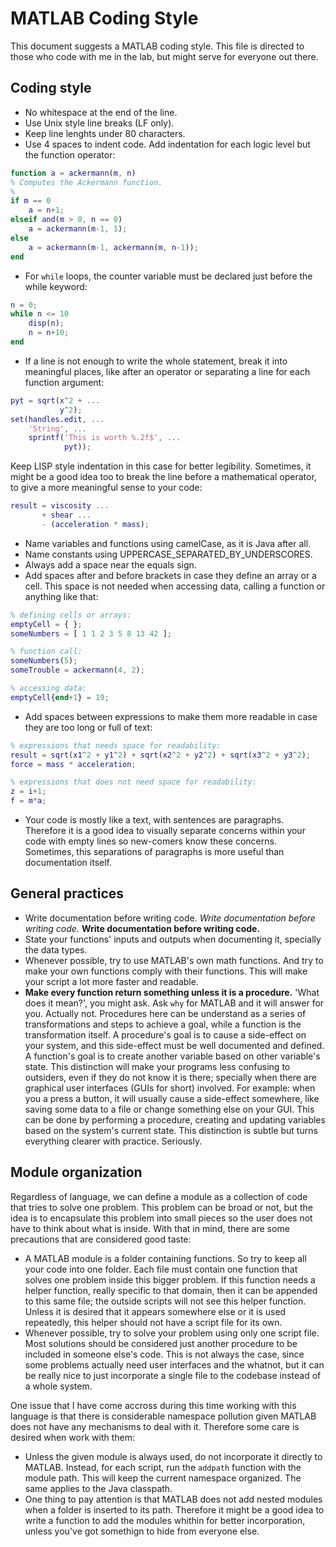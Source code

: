 # MATLAB Coding Style

This document suggests a MATLAB coding style. This file is directed to those
who code with me in the lab, but might serve for everyone out there.

Coding style
------------

- No whitespace at the end of the line.
- Use Unix style line breaks (LF only).
- Keep line lenghts under 80 characters.
- Use 4 spaces to indent code. Add indentation for each logic level but the function operator:
``` matlab
function a = ackermann(m, n)
% Computes the Ackermann function.
%
if m == 0
    a = n+1;
elseif and(m > 0, n == 0)
    a = ackermann(m-1, 1);
else
    a = ackermann(m-1, ackermann(m, n-1));
end
```
- For `while` loops, the counter variable must be declared just before the while keyword:
``` matlab
n = 0;
while n <= 10
    disp(n);
    n = n+10;
end
```
- If a line is not enough to write the whole statement, break it into meaningful places, 
like after an operator or separating a line for each function argument:
``` matlab
pyt = sqrt(x^2 + ...
           y^2);
set(handles.edit, ...
    'String', ...
    sprintf('This is worth %.2f$', ...
            pyt));
```
Keep LISP style indentation in this case for better legibility. Sometimes, it might be a 
good idea too to break the line before a mathematical operator, to give a more meaningful
sense to your code:
``` matlab
result = viscosity ...
       + shear ...
       - (acceleration * mass);
```
- Name variables and functions using camelCase, as it is Java after all.
- Name constants using UPPERCASE_SEPARATED_BY_UNDERSCORES.
- Always add a space near the equals sign.
- Add spaces after and before brackets in case they define an array or a cell.
This space is not needed when accessing data, calling a function or anything 
like that:
``` matlab
% defining cells or arrays:
emptyCell = { };
someNumbers = [ 1 1 2 3 5 8 13 42 ];

% function call:
someNumbers(5);
someTrouble = ackermann(4, 2);

% accessing data:
emptyCell{end+1} = 19;
```
- Add spaces between expressions to make them more readable in case they are 
too long or full of text:
``` matlab
% expressions that needs space for readability:
result = sqrt(x1^2 + y1^2) + sqrt(x2^2 + y2^2) + sqrt(x3^2 + y3^2);
force = mass * acceleration;

% expressions that does not need space for readability:
z = i+1;
f = m*a;
```
- Your code is mostly like a text, with sentences are paragraphs.
Therefore it is a good idea to visually separate concerns within
your code with empty lines so new-comers know these concerns.
Sometimes, this separations of paragraphs is more useful than 
documentation itself.

General practices
-----------------

- Write documentation before writing code. _Write documentation before writing code._ **Write documentation before writing code.**
- State your functions' inputs and outputs when documenting it, specially the data types.
- Whenever possible, try to use MATLAB's own math functions. And try to make your own functions comply with their functions. This will make your script a lot more faster and readable.
- **Make every function return something unless it is a procedure.** 'What does it mean?', you might ask. Ask `why` for MATLAB and it will answer for you. Actually not. Procedures here can be understand as a series of transformations and steps to achieve a goal, while a function is the transformation itself. A procedure's goal is to cause a side-effect on your system, and this side-effect must be well documented and defined. A function's goal is to create another variable based on other variable's state. This distinction will make your programs less confusing to outsiders, even if they do not know it is there; specially when there are graphical user interfaces (GUIs for short) involved. For example: when you a press a button, it will usually cause a side-effect somewhere, like saving some data to a file or change something else on your GUI. This can be done by performing a procedure, creating and updating variables based on the system's current state. This distinction is subtle but turns everything clearer with practice. Seriously.

Module organization
-------------------

Regardless of language, we can define a module as a collection of code that tries to solve one problem. This problem can be broad or not, but the idea is to encapsulate this problem into small pieces so the user does not have to think about what is inside. With that in mind, there are some precautions that are considered good taste:

- A MATLAB module is a folder containing functions. So try to keep all your code into one folder. Each file must contain one function that solves one problem inside this bigger problem. If this function needs a helper function, really specific to that domain, then it can be appended to this same file; the outside scripts will not see this helper function. Unless it is desired that it appears somewhere else or it is used repeatedly, this helper should not have a script file for its own.
- Whenever possible, try to solve your problem using only one script file. Most solutions should be considered just another procedure to be included in someone else's code. This is not always the case, since some problems actually need user interfaces and the whatnot, but it can be really nice to just incorporate a single file to the codebase instead of a whole system.

One issue that I have come accross during this time working with this language is that there is considerable namespace pollution given MATLAB does not have any mechanisms to deal with it. Therefore some care is desired when work with them:

- Unless the given module is always used, do not incorporate it directly to MATLAB. Instead, for each script, run the `addpath` function with the module path. This will keep the current namespace organized. The same applies to the Java classpath.
- One thing to pay attention is that MATLAB does not add nested modules when a folder is inserted to its path. Therefore it might be a good idea to write a function to add the modules whithin for better incorporation, unless you've got somethign to hide from everyone else.
